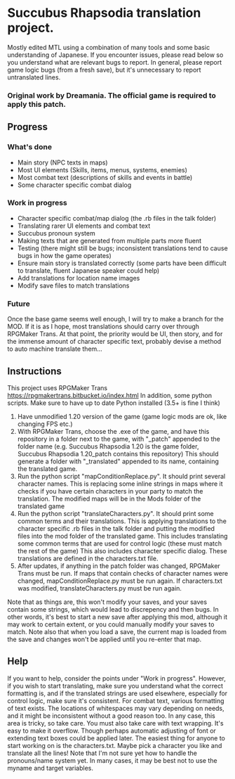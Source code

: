 # Succubus Rhapsodia translation project.
Mostly edited MTL using a combination of many tools and some basic understanding of Japanese.
If you encounter issues, please read below so you understand what are relevant bugs to report.
In general, please report game logic bugs (from a fresh save), but it's unnecessary to report untranslated lines.

### Original work by Dreamania. The official game is required to apply this patch.

## Progress
### What's done
- Main story (NPC texts in maps)
- Most UI elements (Skills, items, menus, systems, enemies)
- Most combat text (descriptions of skills and events in battle)
- Some character specific combat dialog

### Work in progress
- Character specific combat/map dialog (the .rb files in the talk folder)
- Translating rarer UI elements and combat text
- Succubus pronoun system
- Making texts that are generated from multiple parts more fluent
- Testing (there might still be bugs; inconsistent translations tend to cause bugs in how the game operates)
- Ensure main story is translated correctly (some parts have been difficult to translate, fluent Japanese speaker could help)
- Add translations for location name images
- Modify save files to match translations

### Future
Once the base game seems well enough, I will try to make a branch for the MOD.
If it is as I hope, most translations should carry over through RPGMaker Trans.
At that point, the priority would be UI, then story, and for the immense amount of
character specific text, probably devise a method to auto machine translate them...

## Instructions
This project uses RPGMaker Trans https://rpgmakertrans.bitbucket.io/index.html
In addition, some python scripts. Make sure to have up to date Python installed (3.5+ is fine I think)

1. Have unmodified 1.20 version of the game (game logic mods are ok, like changing FPS etc.)
2. With RPGMaker Trans, choose the .exe of the game, and have this repository in a folder next to the game, with "_patch" appended to the folder name
   (e.g. Succubus Rhapsodia 1.20 is the game folder, Succubus Rhapsodia 1.20_patch contains this repository)
   This should generate a folder with "_translated" appended to its name, containing the translated game.
3. Run the python script "mapConditionReplace.py". It should print several character names. This is replacing some inline strings in maps where it checks
   if you have certain characters in your party to match the translation. The modified maps will be in the Mods folder of the translated game
4. Run the python script "translateCharacters.py". It should print some common terms and their translations. This is applying translations to the
   character specific .rb files in the talk folder and putting the modified files into the mod folder of the translated game.
   This includes translating some common terms that are used for control logic (these must match the rest of the game)
   This also includes character specific dialog. These translations are defined in the characters.txt file.
5. After updates, if anything in the patch folder was changed, RPGMaker Trans must be run. If maps that contain checks of character names were changed,
   mapConditionReplace.py must be run again. If characters.txt was modified, translateCharacters.py must be run again.

Note that as things are, this won't modify your saves, and your saves contain some strings, which would lead to discrepency and then bugs.
In other words, it's best to start a new save after applying this mod, although it may work to certain extent, or you could manually modify your saves to match.
Note also that when you load a save, the current map is loaded from the save and changes won't be applied until you re-enter that map.

## Help
If you want to help, consider the points under "Work in progress". However, if you wish to start translating, make sure you understand
what the correct formatting is, and if the translated strings are used elsewhere, especially for control logic, make sure it's consistent.
For combat text, various formatting of text exists. The locations of whitespaces may vary depending on needs, and it might be inconsistent without a good reason too.
In any case, this area is tricky, so take care.
You must also take care with text wrapping. It's easy to make it overflow. Though perhaps automatic adjusting of font or extending text boxes could be applied later.
The easiest thing for anyone to start working on is the characters.txt. Maybe pick a character you like and translate all the lines! 
Note that I'm not sure yet how to handle the pronouns/name system yet. In many cases, it may be best not to use the myname and target variables.
